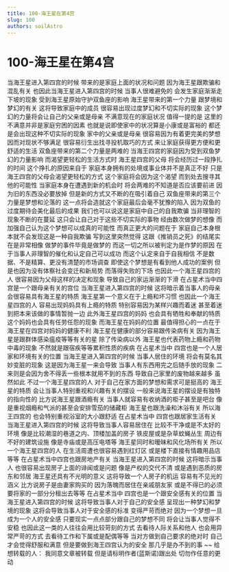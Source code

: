 ```yaml
---
title: 100-海王星在第4宫
slug: 100
authors: soilAstro
---
```


# 100-海王星在第4宫
当海王星进入第四宫的时候
带来的是家庭上面的状况和问题
因为海王星跟欺骗和混乱有关
也因此当海王星进入第四宫的时候
当事人很难避免的
会发生家庭渐渐走下坡的现象
受到海王星原始守护双鱼座的影响
海王星带来的第一个力量
跟梦境和梦幻的有关
这将导致家庭中的成员
很容易出现过度梦幻和不切实际的现象
这个梦幻的力量将会让自己的父亲或是母亲
不满意现在的家庭状况
值得一提的是
这里的不满意并非是家庭穷困的因素
也就是说即使家中的状况算是小康或是富裕的
都还是会出现这种不切实际的现象
家中的父亲或是母亲
很容易因为有着更完美的梦想
因而对现状不够满足
很容易衍生出找寻投机取巧的方式
来让家庭获得更方便和更舒适的生活
双鱼座带来的第二个力量是两难的
当海王四宫的家庭因为受到双鱼梦幻的力量影响
而渴望更轻松的生活方式时
海王星四宫的父母
将会经历过一段挣扎的时间
这个挣扎的原因来自于
家庭本身拥有的处境或事业体并不是真正不好
只是海王四宫的父母会渴望更轻松的方式
这个家庭将会因为这个渴望
而到处去搜寻其他的可能性
当家庭本身在遭遇到新的机会时
将会两难的不知道是否应该要前进
因为旧的东西没必要放掉
但是新的方式又不断的在吸引着自己
双鱼座带来的第三个力量是梦想和沦落的
这一点将会造就这个家庭最后会毫不犹豫的陷入
因为双鱼的过度期待会美化最后的成果
我们也可以说这是家庭中自己的自我欺骗
当非理智的现象不断的在蔓延
这只会让自己对于这些不切实际的事物
经由数次做梦的想像
而加强自己认为这个梦想可以成真的可能性
而真正更大的问题在于
家庭自己本身根本就不会发现这是一种自我欺骗
写到这里突然觉得
这跟《推销员之死》的结尾实在是非常相像
做梦的事件毕竟是做梦的
而这一切之所以被判定为是作梦的原因
在于当事人非理智的催化和认定自己可以成功
而这个认定来自于自我相信
不是数据、不是精算、更没有清楚的市场调查
即使这个梦想是有看到他人成功的案例
但是也因为没有体察社会变迁和新局势
而落得失败的下场
也因此一个海王星四宫的人
很容易因为父母这样的决定和现象
导致自己的家运渐渐的下滑
在占星术当中四宫是一个跟母亲有关的宫位
当海王星进入第四宫的时候
这将暗示着当事人的母亲
会很容易具有海王星的特质
海王星第一个意义在于上瘾和坏习惯
也因此一个海王星四宫的人
容易出现妈妈具有上瘾的特质
特别容易因为某样兴趣而着迷
甚至着迷到把本来该做的事情暂抛一边
此外海王星四宫的妈妈
也会具有牺牲和奉献的特质
这个妈妈也会具有任劳任怨的现象
而海王星在妈妈的位置
最值得担心的一点在于
海王星在四宫对妈妈的健康不利
海王星在健康的部分容易跟传染病有关
因为海王星是跟群体感染瘟疫等等有关的星
除了传染病以外
海王星也代表药物上瘾和药物中毒的现象
不然就是跟宿疾等等累积性质的疾病
在占星术当中
四宫也是一个人居家和环境有关的位置
当海王星进入第四宫的时候
当事人居住的环境
将会有莫名其妙变脏的现象
这是因为海王星一来会导致
当事人有东西用完之后随手放的现象
二来则是会因为舍不得丢一些根本就用不到的东西
导致自己家里的废物越来越多
虽然如此
不过一个海王星四宫的人
对于自己在家方面的梦想和需求可是挺高的
海王星的特质
会让当事人特别重视和兴趣有关的摆设
一般来说海王星的摆设是有独特的指向性的
比方说海王星跟酒瘾有关
当事人就容易有收纳酒的柜子甚至是吧台
像是重视烟瘾和气派的甚至会安排雪茄的储藏柜
海王星也跟洗澡和沐浴有关
所以海王四宫的
也会特别重视浴室的大小跟舒适
在占星术当中
四宫也跟居家生活有关
当海王星进入第四宫的时候
这将导致当事人容易居住在
比较不干净或是不太好的环境
像是比较潮湿的巷道之内、顶楼加盖的房子
铁皮屋或是杂草蚊蝇丛生
周边有不好的建筑设施
像是寺庙或是高压电塔等
海王星同时和暧昧和风化场所有关
所以一个海王星四宫的人
在生活周遭也很容易遇到红灯区
或是楼下直接有情趣用品店等等
在占星术当中四宫也跟房地产有关
当海王星进入第四宫的时候
这将暗示当事人
也很容易出现房子上面的诽闻或是问题
像是产权的交代不清
或是遇到恶质的房东和邻居
海王星还具有不光明的意义
这将导致一个人房子的机运
容易有不见光的涵义
比方说房子是由妻家购买的
因为落魄而居住在亲戚朋友家
或是不得已的必须要将家的一部分分租出去等等
在占星术当中
四宫也是一个跟安全感有关的位置
当海王星进入第四宫的时候
这将导致当事人对于自己的安全感
呈现出一种梦幻和梦境的现象
这将会导致当事人对于安全感的标准
变得严苛而绝对
因为一个梦想一旦成为一个人的安全感
只要现实一点点部分跟自己的梦想不同
将会让当事人觉得不安稳
也因此这一类的人往往会用比较苛刻的方式
去看待人际关系和他人
也会用异常严苛的方式
去看待工作和下属或是配偶等等
当对方做到自己要求的绝对时
自己才会觉得舒服和满意
但是要做到海王四宫认为的安全
那几乎是办不到的事
~~
给想转载的人：
我同意文章被转载
但是请标明作者(蓝斯诺)跟出处
切勿作任意的更动
  